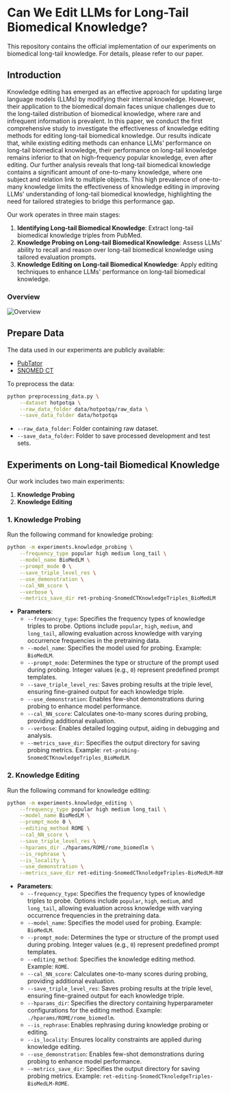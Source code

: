 # Can We Edit LLMs for Long-Tail Biomedical Knowledge?

This repository contains the official implementation of our experiments on biomedical long-tail knowledge. For details, please refer to our paper.

## Introduction
Knowledge editing has emerged as an effective approach for updating large language models (LLMs) by modifying their internal knowledge. 
However, their application to the biomedical domain faces unique challenges due to the long-tailed distribution of biomedical knowledge, where rare and infrequent information is prevalent. In this paper, we conduct the first comprehensive study to investigate the effectiveness of knowledge editing methods for editing long-tail biomedical knowledge. Our results indicate that, while existing editing methods can enhance LLMs' performance on long-tail biomedical knowledge, their performance on long-tail knowledge remains inferior to that on high-frequency popular knowledge, even after editing.
Our further analysis reveals that long-tail biomedical knowledge contains a significant amount of one-to-many knowledge, where one subject and relation link to multiple objects. This high prevalence of one-to-many knowledge limits the effectiveness of knowledge editing in improving LLMs' understanding of long-tail biomedical knowledge, highlighting the need for tailored strategies to bridge this performance gap.

Our work operates in three main stages:
1. **Identifying Long-tail Biomedical Knowledge**: Extract long-tail biomedical knowledge triples from PubMed.
2. **Knowledge Probing on Long-tail Biomedical Knowledge**: Assess LLMs' ability to recall and reason over long-tail biomedical knowledge using tailored evaluation prompts.
3. **Knowledge Editing on Long-tail Biomedical Knowledge**: Apply editing techniques to enhance LLMs' performance on long-tail biomedical knowledge.


### Overview
![Overview](./long-tail_overview.png)

## Prepare Data
The data used in our experiments are publicly available:
- [PubTator](https://hotpotqa.github.io/)
- [SNOMED CT](https://github.com/Alab-NII/2WikiMultiHopQA)

To preprocess the data:
```bash
python preprocessing_data.py \
    --dataset hotpotqa \
    --raw_data_folder data/hotpotqa/raw_data \
    --save_data_folder data/hotpotqa
```
- `--raw_data_folder`: Folder containing raw dataset.
- `--save_data_folder`: Folder to save processed development and test sets.

## Experiments on Long-tail Biomedical Knowledge
Our work includes two main experiments:
1. **Knowledge Probing**
2. **Knowledge Editing**


### 1. Knowledge Probing
Run the following command for knowledge probing:
```bash
python -m experiments.knowledge_probing \
    --frequency_type popular high medium long_tail \
    --model_name BioMedLM \
    --prompt_mode 0 \
    --save_triple_level_res \
    --use_demonstration \
    --cal_NN_score \
    --verbose \
    --metrics_save_dir ret-probing-SnomedCTKnowledgeTriples_BioMedLM
```
- **Parameters**:  
  - `--frequency_type`: Specifies the frequency types of knowledge triples to probe. Options include `popular`, `high`, `medium`, and `long_tail`, allowing evaluation across knowledge with varying occurrence frequencies in the pretraining data.  
  - `--model_name`: Specifies the model used for probing. Example: `BioMedLM`.  
  - `--prompt_mode`: Determines the type or structure of the prompt used during probing. Integer values (e.g., `0`) represent predefined prompt templates.  
  - `--save_triple_level_res`: Saves probing results at the triple level, ensuring fine-grained output for each knowledge triple.  
  - `--use_demonstration`: Enables few-shot demonstrations during probing to enhance model performance.  
  - `--cal_NN_score`: Calculates one-to-many scores during probing, providing additional evaluation.  
  - `--verbose`: Enables detailed logging output, aiding in debugging and analysis.  
  - `--metrics_save_dir`: Specifies the output directory for saving probing metrics. Example: `ret-probing-SnomedCTKnowledgeTriples_BioMedLM`. 

### 2. Knowledge Editing
Run the following command for knowledge editing:
```bash
python -m experiments.knowledge_editing \
    --frequency_type popular high medium long_tail \
    --model_name BioMedLM \
    --prompt_mode 0 \
    --editing_method ROME \
    --cal_NN_score \
    --save_triple_level_res \
    --hparams_dir ./hparams/ROME/rome_biomedlm \
    --is_rephrase \
    --is_locality \
    --use_demonstration \
    --metrics_save_dir ret-editing-SnomedCTknoledgeTriples-BioMedLM-ROME
```
- **Parameters**:  
  - `--frequency_type`: Specifies the frequency types of knowledge triples to probe. Options include `popular`, `high`, `medium`, and `long_tail`, allowing evaluation across knowledge with varying occurrence frequencies in the pretraining data.  
  - `--model_name`: Specifies the model used for probing. Example: `BioMedLM`.  
  - `--prompt_mode`: Determines the type or structure of the prompt used during probing. Integer values (e.g., `0`) represent predefined prompt templates.  
  - `--editing_method`: Specifies the knowledge editing method. Example: `ROME`.  
  - `--cal_NN_score`: Calculates one-to-many scores during probing, providing additional evaluation.  
  - `--save_triple_level_res`: Saves probing results at the triple level, ensuring fine-grained output for each knowledge triple.  
  - `--hparams_dir`: Specifies the directory containing hyperparameter configurations for the editing method. Example: `./hparams/ROME/rome_biomedlm`.  
  - `--is_rephrase`: Enables rephrasing during knowledge probing or editing.  
  - `--is_locality`: Ensures locality constraints are applied during knowledge editing.  
  - `--use_demonstration`: Enables few-shot demonstrations during probing to enhance model performance.  
  - `--metrics_save_dir`: Specifies the output directory for saving probing metrics. Example: `ret-editing-SnomedCTknoledgeTriples-BioMedLM-ROME`.  




